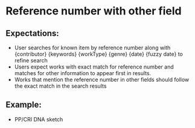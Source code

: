 # Reference number with other field

## Expectations:

* User searches for known item by reference number along with {contributor} {keywords} {workType} {genre} {date} {fuzzy date} to refine search
* Users expect works with exact match for reference number and matches for other information to appear first in results. 
* Works that mention the reference number in other fields should follow the exact match in the search results 

## Example:

* PP/CRI DNA sketch

